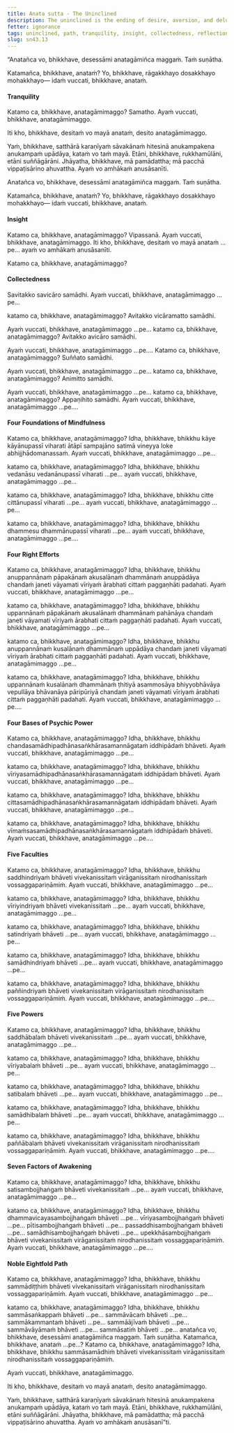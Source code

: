 ```yaml
---
title: Anata sutta - The Uninclined
description: The uninclined is the ending of desire, aversion, and delusion. The 37 factors leading to the uninclined are described in brief.
fetter: ignorance
tags: uninclined, path, tranquility, insight, collectedness, reflection, examination, investigation, mindfulness, body, feelings, mind, mental qualities, right efforts, psychic power, five faculties, five powers, seven factors of awakening, noble eightfold path, sn, sn35-44, sn43
slug: sn43.13
---
```


“Anatañca vo, bhikkhave, desessāmi anatagāmiñca maggaṁ. Taṁ suṇātha.

Katamañca, bhikkhave, anataṁ? Yo, bhikkhave, rāgakkhayo dosakkhayo mohakkhayo— idaṁ vuccati, bhikkhave, anataṁ.

#### Tranquility

Katamo ca, bhikkhave, anatagāmimaggo? Samatho. Ayaṁ vuccati, bhikkhave, anatagāmimaggo.

Iti kho, bhikkhave, desitaṁ vo mayā anataṁ, desito anatagāmimaggo.

Yaṁ, bhikkhave, satthārā karaṇīyaṁ sāvakānaṁ hitesinā anukampakena anukampaṁ upādāya, kataṁ vo taṁ mayā. Etāni, bhikkhave, rukkhamūlāni, etāni suññāgārāni. Jhāyatha, bhikkhave, mā pamādattha; mā pacchā vippaṭisārino ahuvattha. Ayaṁ vo amhākaṁ anusāsanīti.

Anatañca vo, bhikkhave, desessāmi anatagāmiñca maggaṁ. Taṁ suṇātha.

Katamañca, bhikkhave, anataṁ? Yo, bhikkhave, rāgakkhayo dosakkhayo mohakkhayo— idaṁ vuccati, bhikkhave, anataṁ.

#### Insight

Katamo ca, bhikkhave, anatagāmimaggo? Vipassanā. Ayaṁ vuccati, bhikkhave, anatagāmimaggo. Iti kho, bhikkhave, desitaṁ vo mayā anataṁ …pe… ayaṁ vo amhākaṁ anusāsanīti.

Katamo ca, bhikkhave, anatagāmimaggo?

#### Collectedness

Savitakko savicāro samādhi. Ayaṁ vuccati, bhikkhave, anatagāmimaggo …pe…

katamo ca, bhikkhave, anatagāmimaggo? Avitakko vicāramatto samādhi.

Ayaṁ vuccati, bhikkhave, anatagāmimaggo …pe… katamo ca, bhikkhave, anatagāmimaggo? Avitakko avicāro samādhi.

Ayaṁ vuccati, bhikkhave, anatagāmimaggo …pe…. Katamo ca, bhikkhave, anatagāmimaggo? Suññato samādhi.

Ayaṁ vuccati, bhikkhave, anatagāmimaggo …pe… katamo ca, bhikkhave, anatagāmimaggo? Animitto samādhi.

Ayaṁ vuccati, bhikkhave, anatagāmimaggo …pe… katamo ca, bhikkhave, anatagāmimaggo? Appaṇihito samādhi. Ayaṁ vuccati, bhikkhave, anatagāmimaggo …pe….

#### Four Foundations of Mindfulness

Katamo ca, bhikkhave, anatagāmimaggo? Idha, bhikkhave, bhikkhu kāye kāyānupassī viharati ātāpī sampajāno satimā vineyya loke abhijjhādomanassaṁ. Ayaṁ vuccati, bhikkhave, anatagāmimaggo …pe…

katamo ca, bhikkhave, anatagāmimaggo? Idha, bhikkhave, bhikkhu vedanāsu vedanānupassī viharati …pe… ayaṁ vuccati, bhikkhave, anatagāmimaggo …pe…

katamo ca, bhikkhave, anatagāmimaggo? Idha, bhikkhave, bhikkhu citte cittānupassī viharati …pe… ayaṁ vuccati, bhikkhave, anatagāmimaggo …pe…

katamo ca, bhikkhave, anatagāmimaggo? Idha, bhikkhave, bhikkhu dhammesu dhammānupassī viharati …pe… ayaṁ vuccati, bhikkhave, anatagāmimaggo …pe….

#### Four Right Efforts

Katamo ca, bhikkhave, anatagāmimaggo? Idha, bhikkhave, bhikkhu anuppannānaṁ pāpakānaṁ akusalānaṁ dhammānaṁ anuppādāya chandaṁ janeti vāyamati vīriyaṁ ārabhati cittaṁ paggaṇhāti padahati. Ayaṁ vuccati, bhikkhave, anatagāmimaggo …pe…

katamo ca, bhikkhave, anatagāmimaggo? Idha, bhikkhave, bhikkhu uppannānaṁ pāpakānaṁ akusalānaṁ dhammānaṁ pahānāya chandaṁ janeti vāyamati vīriyaṁ ārabhati cittaṁ paggaṇhāti padahati. Ayaṁ vuccati, bhikkhave, anatagāmimaggo …pe…

katamo ca, bhikkhave, anatagāmimaggo? Idha, bhikkhave, bhikkhu anuppannānaṁ kusalānaṁ dhammānaṁ uppādāya chandaṁ janeti vāyamati vīriyaṁ ārabhati cittaṁ paggaṇhāti padahati. Ayaṁ vuccati, bhikkhave, anatagāmimaggo …pe…

katamo ca, bhikkhave, anatagāmimaggo? Idha, bhikkhave, bhikkhu uppannānaṁ kusalānaṁ dhammānaṁ ṭhitiyā asammosāya bhiyyobhāvāya vepullāya bhāvanāya pāripūriyā chandaṁ janeti vāyamati vīriyaṁ ārabhati cittaṁ paggaṇhāti padahati. Ayaṁ vuccati, bhikkhave, anatagāmimaggo …pe….

#### Four Bases of Psychic Power

Katamo ca, bhikkhave, anatagāmimaggo? Idha, bhikkhave, bhikkhu chandasamādhipadhānasaṅkhārasamannāgataṁ iddhipādaṁ bhāveti. Ayaṁ vuccati, bhikkhave, anatagāmimaggo …pe…

katamo ca, bhikkhave, anatagāmimaggo? Idha, bhikkhave, bhikkhu vīriyasamādhipadhānasaṅkhārasamannāgataṁ iddhipādaṁ bhāveti. Ayaṁ vuccati, bhikkhave, anatagāmimaggo …pe…

katamo ca, bhikkhave, anatagāmimaggo? Idha, bhikkhave, bhikkhu cittasamādhipadhānasaṅkhārasamannāgataṁ iddhipādaṁ bhāveti. Ayaṁ vuccati, bhikkhave, anatagāmimaggo …pe…

katamo ca, bhikkhave, anatagāmimaggo? Idha, bhikkhave, bhikkhu vīmaṁsasamādhipadhānasaṅkhārasamannāgataṁ iddhipādaṁ bhāveti. Ayaṁ vuccati, bhikkhave, anatagāmimaggo …pe….

#### Five Faculties

Katamo ca, bhikkhave, anatagāmimaggo? Idha, bhikkhave, bhikkhu saddhindriyaṁ bhāveti vivekanissitaṁ virāganissitaṁ nirodhanissitaṁ vossaggapariṇāmiṁ. Ayaṁ vuccati, bhikkhave, anatagāmimaggo …pe…

katamo ca, bhikkhave, anatagāmimaggo? Idha, bhikkhave, bhikkhu vīriyindriyaṁ bhāveti vivekanissitaṁ …pe… ayaṁ vuccati, bhikkhave, anatagāmimaggo …pe…

katamo ca, bhikkhave, anatagāmimaggo? Idha, bhikkhave, bhikkhu satindriyaṁ bhāveti …pe… ayaṁ vuccati, bhikkhave, anatagāmimaggo …pe…

katamo ca, bhikkhave, anatagāmimaggo? Idha, bhikkhave, bhikkhu samādhindriyaṁ bhāveti …pe… ayaṁ vuccati, bhikkhave, anatagāmimaggo …pe…

katamo ca, bhikkhave, anatagāmimaggo? Idha, bhikkhave, bhikkhu paññindriyaṁ bhāveti vivekanissitaṁ virāganissitaṁ nirodhanissitaṁ vossaggapariṇāmiṁ. Ayaṁ vuccati, bhikkhave, anatagāmimaggo …pe….

#### Five Powers

Katamo ca, bhikkhave, anatagāmimaggo? Idha, bhikkhave, bhikkhu saddhābalaṁ bhāveti vivekanissitaṁ …pe… ayaṁ vuccati, bhikkhave, anatagāmimaggo …pe…

katamo ca, bhikkhave, anatagāmimaggo? Idha, bhikkhave, bhikkhu vīriyabalaṁ bhāveti …pe… ayaṁ vuccati, bhikkhave, anatagāmimaggo …pe…

katamo ca, bhikkhave, anatagāmimaggo? Idha, bhikkhave, bhikkhu satibalaṁ bhāveti …pe… ayaṁ vuccati, bhikkhave, anatagāmimaggo …pe…

katamo ca, bhikkhave, anatagāmimaggo? Idha, bhikkhave, bhikkhu samādhibalaṁ bhāveti …pe… ayaṁ vuccati, bhikkhave, anatagāmimaggo …pe…

katamo ca, bhikkhave, anatagāmimaggo? Idha, bhikkhave, bhikkhu paññābalaṁ bhāveti vivekanissitaṁ virāganissitaṁ nirodhanissitaṁ vossaggapariṇāmiṁ. Ayaṁ vuccati, bhikkhave, anatagāmimaggo …pe….

#### Seven Factors of Awakening

Katamo ca, bhikkhave, anatagāmimaggo? Idha, bhikkhave, bhikkhu satisambojjhaṅgaṁ bhāveti vivekanissitaṁ …pe… ayaṁ vuccati, bhikkhave, anatagāmimaggo …pe…

katamo ca, bhikkhave, anatagāmimaggo? Idha, bhikkhave, bhikkhu dhammavicayasambojjhaṅgaṁ bhāveti …pe… vīriyasambojjhaṅgaṁ bhāveti …pe… pītisambojjhaṅgaṁ bhāveti …pe… passaddhisambojjhaṅgaṁ bhāveti …pe… samādhisambojjhaṅgaṁ bhāveti …pe… upekkhāsambojjhaṅgaṁ bhāveti vivekanissitaṁ virāganissitaṁ nirodhanissitaṁ vossaggapariṇāmiṁ. Ayaṁ vuccati, bhikkhave, anatagāmimaggo …pe….

#### Noble Eightfold Path

Katamo ca, bhikkhave, anatagāmimaggo? Idha, bhikkhave, bhikkhu sammādiṭṭhiṁ bhāveti vivekanissitaṁ virāganissitaṁ nirodhanissitaṁ vossaggapariṇāmiṁ. Ayaṁ vuccati, bhikkhave, anatagāmimaggo …pe…

katamo ca, bhikkhave, anatagāmimaggo? Idha, bhikkhave, bhikkhu sammāsaṅkappaṁ bhāveti …pe… sammāvācaṁ bhāveti …pe… sammākammantaṁ bhāveti …pe… sammāājīvaṁ bhāveti …pe… sammāvāyāmaṁ bhāveti …pe… sammāsatiṁ bhāveti …pe… anatañca vo, bhikkhave, desessāmi anatagāmiñca maggaṁ. Taṁ suṇātha. Katamañca, bhikkhave, anataṁ …pe…? Katamo ca, bhikkhave, anatagāmimaggo? Idha, bhikkhave, bhikkhu sammāsamādhiṁ bhāveti vivekanissitaṁ virāganissitaṁ nirodhanissitaṁ vossaggapariṇāmiṁ.

Ayaṁ vuccati, bhikkhave, anatagāmimaggo.

Iti kho, bhikkhave, desitaṁ vo mayā anataṁ, desito anatagāmimaggo.

Yaṁ, bhikkhave, satthārā karaṇīyaṁ sāvakānaṁ hitesinā anukampakena anukampaṁ upādāya, kataṁ vo taṁ mayā. Etāni, bhikkhave, rukkhamūlāni, etāni suññāgārāni. Jhāyatha, bhikkhave, mā pamādattha; mā pacchā vippaṭisārino ahuvattha. Ayaṁ vo amhākaṁ anusāsanī”ti.
